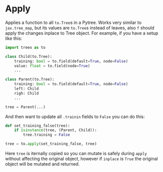# Apply

Applies a function to all `to.Tree`s in a Pytree. Works very similar to `jax.tree_map`, but its values are `to.Tree`s instead of leaves, also `f` should apply the changes inplace to Tree object. For example, if you have a setup like this:

```python
import treeo as to

class Child(to.Tree):
    training: bool = to.field(default=True, node=False)
    value: float = to.field(node=True)
    ...

class Parent(to.Tree):
    training: bool = to.field(default=True, node=False)
    left: Child
    righ: Child
    ...

tree = Parent(...)
```
And then want to update all `.trainin` fields to `False` you can do this:

```python
def set_training_false(tree):
    if isinstance(tree, (Parent, Child)):
        tree.training = False

tree = to.apply(set_training_false, tree)
```
Here `tree` is iternally copied so you can mutate is safely during `apply` without affecting the original object, however if `inplace` is `True` the original object will be mutated and returned.